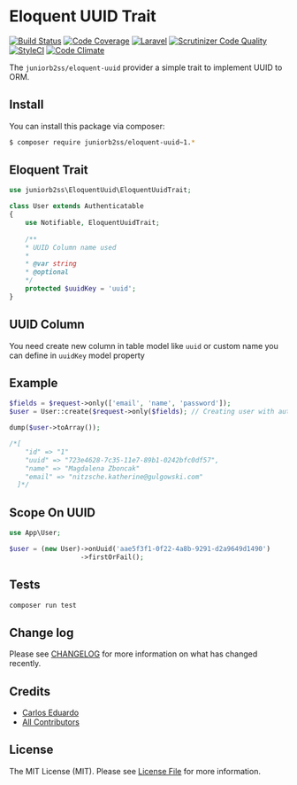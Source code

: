 # Eloquent UUID Trait

[![Build Status](https://travis-ci.org/juniorb2ss/EloquentUuid.svg?branch=master)](https://travis-ci.org/juniorb2ss/EloquentUuid) [![Code Coverage](https://scrutinizer-ci.com/g/juniorb2ss/EloquentUuid/badges/coverage.png?b=master)](https://scrutinizer-ci.com/g/juniorb2ss/EloquentUuid/?branch=master) [![Laravel](https://img.shields.io/badge/Laravel-5.*-green.svg)](https://laravel.com) [![Scrutinizer Code Quality](https://scrutinizer-ci.com/g/juniorb2ss/EloquentUuid/badges/quality-score.png?b=master)](https://scrutinizer-ci.com/g/juniorb2ss/EloquentUuid/?branch=master) [![StyleCI](https://styleci.io/repos/99608750/shield?branch=master)](https://styleci.io/repos/84957945) [![Code Climate](https://codeclimate.com/github/juniorb2ss/EloquentUuid/badges/gpa.svg)](https://codeclimate.com/github/juniorb2ss/EloquentUuid) 


The `juniorb2ss/eloquent-uuid` provider a simple trait to implement UUID to ORM.

## Install

You can install this package via composer:

``` bash
$ composer require juniorb2ss/eloquent-uuid~1.*
```

## Eloquent Trait

```php
use juniorb2ss\EloquentUuid\EloquentUuidTrait;

class User extends Authenticatable
{
    use Notifiable, EloquentUuidTrait;
    
    /**
    * UUID Column name used
    * 
    * @var string
    * @optional 
    */
    protected $uuidKey = 'uuid';
}
```

## UUID Column
You need create new column in table model like `uuid` or custom name you can define in `uuidKey` model property

## Example
```php
$fields = $request->only(['email', 'name', 'password']);
$user = User::create($request->only($fields); // Creating user with auto-inject uuid field

dump($user->toArray());

/*[
    "id" => "1"
    "uuid" => "723e4628-7c35-11e7-89b1-0242bfc0df57",
    "name" => "Magdalena Zboncak"
    "email" => "nitzsche.katherine@gulgowski.com"  
  ]*/

```

## Scope On UUID

```php
use App\User;

$user = (new User)->onUuid('aae5f3f1-0f22-4a8b-9291-d2a9649d1490')
                  ->firstOrFail();
```

## Tests

```bash
composer run test
```

## Change log

Please see [CHANGELOG](CHANGELOG.md) for more information on what has changed recently.

## Credits

- [Carlos Eduardo](https://github.com/juniorb2ss)
- [All Contributors](../../contributors)

## License

The MIT License (MIT). Please see [License File](LICENSE.md) for more information.
